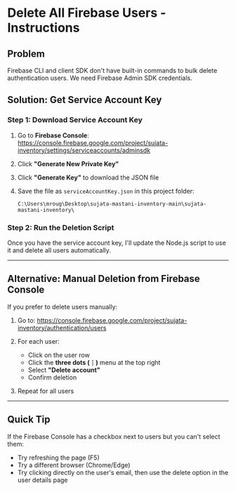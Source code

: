 # Delete All Firebase Users - Instructions

## Problem
Firebase CLI and client SDK don't have built-in commands to bulk delete authentication users. We need Firebase Admin SDK credentials.

## Solution: Get Service Account Key

### Step 1: Download Service Account Key

1. Go to **Firebase Console**: https://console.firebase.google.com/project/sujata-inventory/settings/serviceaccounts/adminsdk

2. Click **"Generate New Private Key"**

3. Click **"Generate Key"** to download the JSON file

4. Save the file as `serviceAccountKey.json` in this project folder:
   ```
   C:\Users\mroug\Desktop\sujata-mastani-inventory-main\sujata-mastani-inventory\
   ```

### Step 2: Run the Deletion Script

Once you have the service account key, I'll update the Node.js script to use it and delete all users automatically.

---

## Alternative: Manual Deletion from Firebase Console

If you prefer to delete users manually:

1. Go to: https://console.firebase.google.com/project/sujata-inventory/authentication/users

2. For each user:
   - Click on the user row
   - Click the **three dots (⋮)** menu at the top right
   - Select **"Delete account"**
   - Confirm deletion

3. Repeat for all users

---

## Quick Tip

If the Firebase Console has a checkbox next to users but you can't select them:
- Try refreshing the page (F5)
- Try a different browser (Chrome/Edge)
- Try clicking directly on the user's email, then use the delete option in the user details page

